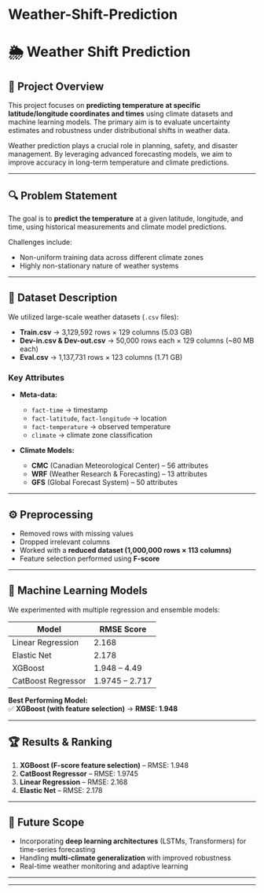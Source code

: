 # Weather-Shift-Prediction

# 🌦️ Weather Shift Prediction

## 📌 Project Overview
This project focuses on **predicting temperature at specific latitude/longitude coordinates and times** using climate datasets and machine learning models. The primary aim is to evaluate uncertainty estimates and robustness under distributional shifts in weather data.

Weather prediction plays a crucial role in planning, safety, and disaster management. By leveraging advanced forecasting models, we aim to improve accuracy in long-term temperature and climate predictions.

---

## 🔍 Problem Statement
The goal is to **predict the temperature** at a given latitude, longitude, and time, using historical measurements and climate model predictions.  

Challenges include:
- Non-uniform training data across different climate zones  
- Highly non-stationary nature of weather systems  

---

## 📂 Dataset Description
We utilized large-scale weather datasets (`.csv` files):

- **Train.csv** → 3,129,592 rows × 129 columns (5.03 GB)  
- **Dev-in.csv & Dev-out.csv** → 50,000 rows each × 129 columns (~80 MB each)  
- **Eval.csv** → 1,137,731 rows × 123 columns (1.71 GB)  

### Key Attributes
- **Meta-data:**  
  - `fact-time` → timestamp  
  - `fact-latitude`, `fact-longitude` → location  
  - `fact-temperature` → observed temperature  
  - `climate` → climate zone classification  

- **Climate Models:**  
  - **CMC** (Canadian Meteorological Center) – 56 attributes  
  - **WRF** (Weather Research & Forecasting) – 13 attributes  
  - **GFS** (Global Forecast System) – 50 attributes  

---

## ⚙️ Preprocessing
- Removed rows with missing values  
- Dropped irrelevant columns  
- Worked with a **reduced dataset (1,000,000 rows × 113 columns)**  
- Feature selection performed using **F-score**  

---

## 🤖 Machine Learning Models
We experimented with multiple regression and ensemble models:

| Model              | RMSE Score |
|--------------------|------------|
| Linear Regression  | 2.168      |
| Elastic Net        | 2.178      |
| XGBoost            | 1.948 – 4.49 |
| CatBoost Regressor | 1.9745 – 2.717 |

**Best Performing Model:**  
✅ **XGBoost (with feature selection)** → **RMSE: 1.948**

---

## 🏆 Results & Ranking
1. **XGBoost (F-score feature selection)** – RMSE: 1.948  
2. **CatBoost Regressor** – RMSE: 1.9745  
3. **Linear Regression** – RMSE: 2.168  
4. **Elastic Net** – RMSE: 2.178  

---

## 🚀 Future Scope
- Incorporating **deep learning architectures** (LSTMs, Transformers) for time-series forecasting  
- Handling **multi-climate generalization** with improved robustness  
- Real-time weather monitoring and adaptive learning  

---

---
